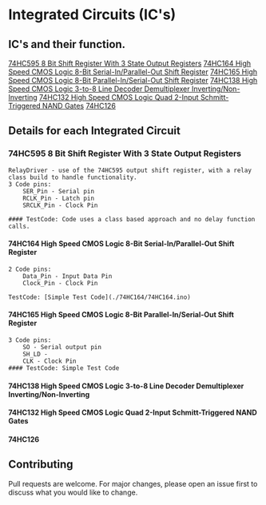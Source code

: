 # Integrated Circuits (IC's)

## IC's and their function.
[74HC595 8 Bit Shift Register With 3 State Output Registers](#74hc595-8-bit-shift-register-with-3-state-output-registers)
[74HC164 High Speed CMOS Logic 8-Bit Serial-In/Parallel-Out Shift Register](#74hc164-high-speed-cmos-logic-8-bit-serial-in-parallel-out-shift-register)
[74HC165 High Speed CMOS Logic 8-Bit Parallel-In/Serial-Out Shift Register](#74hc165-high-speed-cmos-logic-8-bit-parallel-in-serial-out-shift-register)
[74HC138 High Speed CMOS Logic 3-to-8 Line Decoder Demultiplexer Inverting/Non-Inverting](#74hc138-high-speed-cmos-logic-3-to-8-line-decoder-demultiplexer-inverting-non-inverting)
[74HC132 High Speed CMOS Logic Quad 2-Input Schmitt-Triggered NAND Gates](#74hc132-high-speed-cmos-logic-quad-2-input-schmitt-triggered-nand-gates)
[74HC126](#74hc126)

## Details for each Integrated Circuit

### 74HC595 8 Bit Shift Register With 3 State Output Registers
    RelayDriver - use of the 74HC595 output shift register, with a relay class build to handle functionality.
    3 Code pins:
        SER_Pin - Serial pin
        RCLK_Pin - Latch pin
        SRCLK_Pin - Clock Pin

    #### TestCode: Code uses a class based approach and no delay function calls.

#### 74HC164 High Speed CMOS Logic 8-Bit Serial-In/Parallel-Out Shift Register

    2 Code pins:
        Data_Pin - Input Data Pin
        Clock_Pin - Clock Pin
    
    TestCode: [Simple Test Code](./74HC164/74HC164.ino)


#### 74HC165 High Speed CMOS Logic 8-Bit Parallel-In/Serial-Out Shift Register

    3 Code pins:
        SO - Serial output pin
        SH_LD - 
        CLK - Clock Pin
    #### TestCode: Simple Test Code

#### 74HC138 High Speed CMOS Logic 3-to-8 Line Decoder Demultiplexer Inverting/Non-Inverting

#### 74HC132 High Speed CMOS Logic Quad 2-Input Schmitt-Triggered NAND Gates

#### 74HC126 



## Contributing
Pull requests are welcome. For major changes, please open an issue first to discuss what you would like to change.
